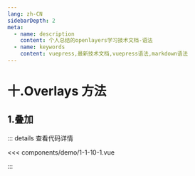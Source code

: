 ```yaml
---
lang: zh-CN
sidebarDepth: 2
meta:
  - name: description
    content: 个人总结的openlayers学习技术文档-语法
  - name: keywords
    content: vuepress,最新技术文档,vuepress语法,markdown语法
---
```


# 十.Overlays 方法

## 1.叠加


  <Container url="https://zhoubichuan.com/resume/?type=openlayers&name=1-1-10-1.vue" />

::: details 查看代码详情

<<< components/demo/1-1-10-1.vue

:::
